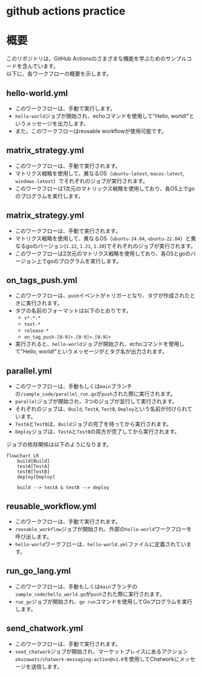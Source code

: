 # github actions practice

# 概要
このリポジトリは、GitHub Actionsのさまざまな機能を学ぶためのサンプルコードを含んでいます。  
以下に、各ワークフローの概要を示します。

## hello-world.yml
- このワークフローは、手動で実行します。
- `hello-world`ジョブが開始され、echoコマンドを使用して"Hello, world!"というメッセージを出力します。
- また、このワークフローはreusable workflowが使用可能です。


## matrix_strategy.yml
- このワークフローは、手動で実行されます。
- マトリクス戦略を使用して、異なるOS（`ubuntu-latest`, `macos-latest`, `windows-latest`）でそれぞれのジョブが実行されます。
- このワークフローは1次元のマトリックス戦略を使用しており、各OS上でgoのプログラムを実行します。


## matrix_strategy.yml
- このワークフローは、手動で実行されます。
- マトリクス戦略を使用して、異なるOS（`ubuntu-24.04`, `ubuntu-22.04`）と異なるgoのバージョン(`1.22`, `1.21`, `1.20`)でそれぞれのジョブが実行されます。
- このワークフローは2次元のマトリクス戦略を使用しており、各OSとgoのバージョン上でgoのプログラムを実行します。


## on_tags_push.yml
- このワークフローは、`push`イベントがトリガーとなり、タグが作成されたときに実行されます。
- タグの名前のフォーマットは以下のとおりです。
  - `v*.*.*`
  - `test-*`
  - `release-*`
  - `on_tag_push-[0-9]+.[0-9]+.[0-9]+`
- 実行されると、`hello-world`ジョブが開始され、echoコマンドを使用して"Hello, world!"というメッセージがとタグ名が出力されます。
  

## parallel.yml
- このワークフローは、手動もしくは`main`ブランチの`/sample_code/parallel_run.go`が`push`された際に実行されます。
- `parallel`ジョブが開始され、3つのジョブが並行して実行されます。
- それぞれのジョブは、`Build`, `TestA`, `TestB`, `Deploy`という名前が付けられています。
- `TestA`と`TestB`は、`Build`ジョブの完了を待ってから実行されます。
- `Deploy`ジョブは、`TestA`と`TestB`の両方が完了してから実行されます。

ジョブの依存関係は以下のようになります。

```mermaid
flowchart LR
    build[Build]
    testA[TestA]
    testB[TestB]
    deploy[Deploy]

    build --> testA & testB --> deploy
```

## reusable_workflow.yml
- このワークフローは、手動で実行されます。
- `reusable_workflow`ジョブが開始され、外部の`hello-world`ワークフローを呼び出します。
- `hello-world`ワークフローは、`hello-world.yml`ファイルに定義されています。


## run_go_lang.yml
- このワークフローは、手動もしくは`main`ブランチの`sample_code/hello_world.go`が`push`された際に実行されます。
- `run_go`ジョブが開始され、`go run`コマンドを使用してGoプログラムを実行します。


## send_chatwork.yml
- このワークフローは、手動で実行されます。
- `send_chatwork`ジョブが開始され、マーケットプレイスにあるアクション`okuzawats/chatwork-messaging-action@v1.0`を使用してChatworkにメッセージを送信します。